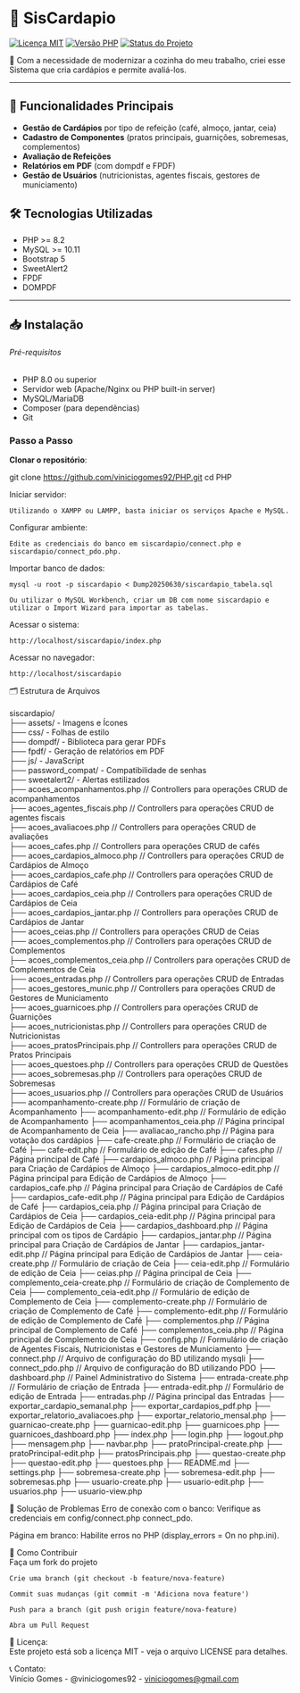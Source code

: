 # 🚀 SisCardapio

[![Licença MIT](https://img.shields.io/badge/license-MIT-blue.svg)](LICENSE)
[![Versão PHP](https://img.shields.io/badge/PHP-%3E%3D8.0-777BB4?logo=php)](https://php.net/)
[![Status do Projeto](https://img.shields.io/badge/status-Em%20Desenvolvimento-yellow)](https://github.com/seu-usuario/seu-repositorio)

📝 Com a necessidade de modernizar a cozinha do meu trabalho, criei esse Sistema que cria cardápios e permite avaliá-los.

---

## 🌟 Funcionalidades Principais
- **Gestão de Cardápios** por tipo de refeição (café, almoço, jantar, ceia)
- **Cadastro de Componentes** (pratos principais, guarnições, sobremesas, complementos)
- **Avaliação de Refeições**
- **Relatórios em PDF** (com dompdf e FPDF)
- **Gestão de Usuários** (nutricionistas, agentes fiscais, gestores de municiamento)

## 🛠️ Tecnologias Utilizadas
- PHP >= 8.2
- MySQL >= 10.11
- Bootstrap 5
- SweetAlert2
- FPDF
- DOMPDF
---

## 📥 Instalação

###### Pré-requisitos
- PHP 8.0 ou superior
- Servidor web (Apache/Nginx ou PHP built-in server)
- MySQL/MariaDB
- Composer (para dependências)
- Git

### Passo a Passo

**Clonar o repositório**:
   
   git clone https://github.com/viniciogomes92/PHP.git
   cd PHP


Iniciar servidor:

	Utilizando o XAMPP ou LAMPP, basta iniciar os serviços Apache e MySQL.

Configurar ambiente:

	Edite as credenciais do banco em siscardapio/connect.php e siscardapio/connect_pdo.php.

Importar banco de dados:

	mysql -u root -p siscardapio < Dump20250630/siscardapio_tabela.sql

	Ou utilizar o MySQL Workbench, criar um DB com nome siscardapio e utilizar o Import Wizard para importar as tabelas.

Acessar o sistema:

	http://localhost/siscardapio/index.php

Acessar no navegador:

	http://localhost/siscardapio

🗂️ Estrutura de Arquivos <br>
<br>
siscardapio/ <br>
├── assets/           - Imagens e Ícones <br>
├── css/              - Folhas de estilo <br>
├── dompdf/           - Biblioteca para gerar PDFs <br>
├── fpdf/             - Geração de relatórios em PDF <br>
├── js/               - JavaScript <br>
├── password_compat/  - Compatibilidade de senhas <br>
├── sweetalert2/      - Alertas estilizados <br>
├── acoes_acompanhamentos.php		// Controllers para operações CRUD de acompanhamentos <br>
├── acoes_agentes_fiscais.php		// Controllers para operações CRUD de agentes fiscais <br>
├── acoes_avaliacoes.php		// Controllers para operações CRUD de avaliações <br>
├── acoes_cafes.php			// Controllers para operações CRUD de cafés <br>
├── acoes_cardapios_almoco.php		// Controllers para operações CRUD de Cardápios de Almoço <br>
├── acoes_cardapios_cafe.php		// Controllers para operações CRUD de Cardápios de Café <br>
├── acoes_cardapios_ceia.php		// Controllers para operações CRUD de Cardápios de Ceia <br>
├── acoes_cardapios_jantar.php 	// Controllers para operações CRUD de Cardápios de Jantar <br>
├── acoes_ceias.php			// Controllers para operações CRUD de Ceias <br>
├── acoes_complementos.php		// Controllers para operações CRUD de Complementos <br>
├── acoes_complementos_ceia.php	// Controllers para operações CRUD de Complementos de Ceia <br>
├── acoes_entradas.php			// Controllers para operações CRUD de Entradas <br>
├── acoes_gestores_munic.php		// Controllers para operações CRUD de Gestores de Municiamento <br>
├── acoes_guarnicoes.php		// Controllers para operações CRUD de Guarnições <br>
├── acoes_nutricionistas.php		// Controllers para operações CRUD de Nutricionistas <br>
├── acoes_pratosPrincipais.php		// Controllers para operações CRUD de Pratos Principais <br>
├── acoes_questoes.php			// Controllers para operações CRUD de Questões <br> 
├── acoes_sobremesas.php		// Controllers para operações CRUD de Sobremesas <br>
├── acoes_usuarios.php			// Controllers para operações CRUD de Usuários <br>
├── acompanhamento-create.php		// Formulário de criação de Acompanhamento
├── acompanhamento-edit.php		// Formulário de edição de Acompanhamento
├── acompanhamentos_ceia.php        	// Página principal de Acompanhamento de Ceia
├── avaliacao_rancho.php		// Página para votação dos cardápios
├── cafe-create.php			// Formulário de criação de Café
├── cafe-edit.php			// Formulário de edição de Café
├── cafes.php				// Página principal de Café
├── cardapios_almoco.php		// Página principal para Criação de Cardápios de Almoço
├── cardapios_almoco-edit.php		// Página principal para Edição de Cardápios de Almoço
├── cardapios_cafe.php			// Página principal para Criação de Cardápios de Café
├── cardapios_cafe-edit.php		// Página principal para Edição de Cardápios de Café
├── cardapios_ceia.php			// Página principal para Criação de Cardápios de Ceia
├── cardapios_ceia-edit.php		// Página principal para Edição de Cardápios de Ceia
├── cardapios_dashboard.php		// Página principal com os tipos de Cardápio
├── cardapios_jantar.php		// Página principal para Criação de Cardápios de Jantar
├── cardapios_jantar-edit.php		// Página principal para Edição de Cardápios de Jantar
├── ceia-create.php			// Formulário de criação de Ceia
├── ceia-edit.php			// Formulário de edição de Ceia
├── ceias.php				// Página principal de Ceia
├── complemento_ceia-create.php	// Formulário de criação de Complemento de Ceia
├── complemento_ceia-edit.php		// Formulário de edição de Complemento de Ceia
├── complemento-create.php		// Formulário de criação de Complemento de Café
├── complemento-edit.php		// Formulário de edição de Complemento de Café
├── complementos.php			// Página principal de Complemento de Café
├── complementos_ceia.php		// Página principal de Complemento de Ceia
├── config.php				// Formulário de criação de Agentes Fiscais, Nutricionistas e Gestores de Municiamento 
├── connect.php			// Arquivo de configuração do BD utilizando mysqli
├── connect_pdo.php			// Arquivo de configuração do BD utilizando PDO
├── dashboard.php			// Painel Administrativo do Sistema
├── entrada-create.php			// Formulário de criação de Entrada
├── entrada-edit.php			// Formulário de edição de Entrada
├── entradas.php			// Página principal das Entradas
├── exportar_cardapio_semanal.php
├── exportar_cardapios_pdf.php
├── exportar_relatorio_avaliacoes.php
├── exportar_relatorio_mensal.php
├── guarnicao-create.php
├── guarnicao-edit.php
├── guarnicoes.php
├── guarnicoes_dashboard.php
├── index.php
├── login.php
├── logout.php
├── mensagem.php
├── navbar.php
├── pratoPrincipal-create.php
├── pratoPrincipal-edit.php
├── pratosPrincipais.php
├── questao-create.php
├── questao-edit.php
├── questoes.php
├── README.md
├── settings.php
├── sobremesa-create.php
├── sobremesa-edit.php
├── sobremesas.php
├── usuario-create.php
├── usuario-edit.php
├── usuarios.php
├── usuario-view.php

🐛 Solução de Problemas
Erro de conexão com o banco: Verifique as credenciais em config/connect.php connect_pdo.

Página em branco: Habilite erros no PHP (display_errors = On no php.ini).

🤝 Como Contribuir <br>
	Faça um fork do projeto

	Crie uma branch (git checkout -b feature/nova-feature)

	Commit suas mudanças (git commit -m 'Adiciona nova feature')

	Push para a branch (git push origin feature/nova-feature)

	Abra um Pull Request

📜 Licença: <br>
	Este projeto está sob a licença MIT - veja o arquivo LICENSE para detalhes.

📞 Contato: <br>
	Vinício Gomes - @viniciogomes92 - viniciogomes@gmail.com
